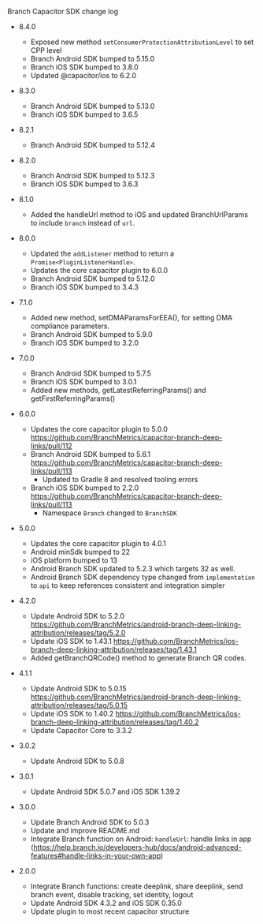 Branch Capacitor SDK change log

- 8.4.0
  - Exposed new method `setConsumerProtectionAttributionLevel` to set CPP level
  - Branch Android SDK bumped to 5.15.0
  - Branch iOS SDK bumped to 3.8.0
  - Updated @capacitor/ios to 6.2.0

- 8.3.0

  - Branch Android SDK bumped to 5.13.0
  - Branch iOS SDK bumped to 3.6.5

- 8.2.1

  - Branch Android SDK bumped to 5.12.4

- 8.2.0

  - Branch Android SDK bumped to 5.12.3
  - Branch iOS SDK bumped to 3.6.3

- 8.1.0

  - Added the handleUrl method to iOS and updated BranchUrlParams to include `branch` instead of `url`.

- 8.0.0

  - Updated the `addListener` method to return a `Promise<PluginListenerHandle>`.
  - Updates the core capacitor plugin to 6.0.0
  - Branch Android SDK bumped to 5.12.0
  - Branch iOS SDK bumped to 3.4.3

- 7.1.0

  - Added new method, setDMAParamsForEEA(), for setting DMA compliance parameters.
  - Branch Android SDK bumped to 5.9.0
  - Branch iOS SDK bumped to 3.2.0

- 7.0.0

  - Branch Android SDK bumped to 5.7.5
  - Branch iOS SDK bumped to 3.0.1
  - Added new methods, getLatestReferringParams() and getFirstReferringParams()

- 6.0.0

  - Updates the core capacitor plugin to 5.0.0 https://github.com/BranchMetrics/capacitor-branch-deep-links/pull/112
  - Branch Android SDK bumped to 5.6.1 https://github.com/BranchMetrics/capacitor-branch-deep-links/pull/113
    - Updated to Gradle 8 and resolved tooling errors
  - Branch iOS SDK bumped to 2.2.0 https://github.com/BranchMetrics/capacitor-branch-deep-links/pull/113
    - Namespace `Branch` changed to `BranchSDK`

- 5.0.0

  - Updates the core capacitor plugin to 4.0.1
  - Android minSdk bumped to 22
  - iOS platform bumped to 13
  - Android Branch SDK updated to 5.2.3 which targets 32 as well.
  - Android Branch SDK dependency type changed from `implementation` to `api` to keep references consistent and integration simpler

- 4.2.0

  - Update Android SDK to 5.2.0 https://github.com/BranchMetrics/android-branch-deep-linking-attribution/releases/tag/5.2.0
  - Update iOS SDK to 1.43.1 https://github.com/BranchMetrics/ios-branch-deep-linking-attribution/releases/tag/1.43.1
  - Added getBranchQRCode() method to generate Branch QR codes.

- 4.1.1

  - Update Android SDK to 5.0.15 https://github.com/BranchMetrics/android-branch-deep-linking-attribution/releases/tag/5.0.15
  - Update iOS SDK to 1.40.2 https://github.com/BranchMetrics/ios-branch-deep-linking-attribution/releases/tag/1.40.2
  - Update Capacitor Core to 3.3.2

- 3.0.2

  - Update Android SDK to 5.0.8

- 3.0.1

  - Update Android SDK 5.0.7 and iOS SDK 1.39.2

- 3.0.0

  - Update Branch Android SDK to 5.0.3
  - Update and improve README.md
  - Integrate Branch function on Android: `handleUrl`: handle links in app (https://help.branch.io/developers-hub/docs/android-advanced-features#handle-links-in-your-own-app)

- 2.0.0
  - Integrate Branch functions: create deeplink, share deeplink, send branch event, disable tracking, set identity, logout
  - Update Android SDK 4.3.2 and iOS SDK 0.35.0
  - Update plugin to most recent capacitor structure
